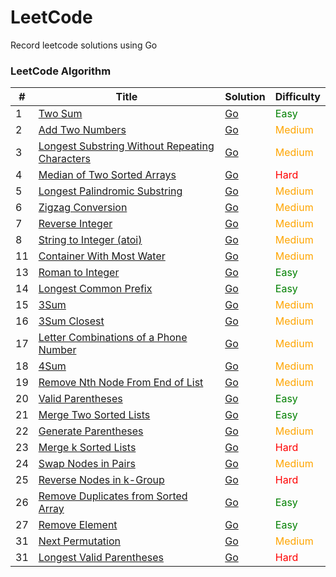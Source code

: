 # LeetCode

Record leetcode solutions using Go

### LeetCode Algorithm

| #   | Title                                                                                                                          | Solution                                                                                                | Difficulty                       |
|-----|--------------------------------------------------------------------------------------------------------------------------------|---------------------------------------------------------------------------------------------------------|----------------------------------|
| 1   | [Two Sum](https://leetcode.cn/problems/two-sum/)                                                                               | [Go](./alg/go/twoSum/twoSum.go)                                                                         | <font color=green>Easy</font>    |
| 2   | [Add Two Numbers](https://leetcode.cn/problems/add-two-numbers/)                                                               | [Go](./alg/go/addTwoNumbers/addTwoNumbers.go)                                                           | <font color=orange>Medium</font> |
| 3   | [Longest Substring Without Repeating Characters](https://leetcode.cn/problems/longest-substring-without-repeating-characters/) | [Go](./alg/go/longestSubstringWithoutRepeatingCharacters/longestSubstringWithoutRepeatingCharacters.go) | <font color=orange>Medium</font> |
| 4   | [Median of Two Sorted Arrays](https://leetcode.cn/problems/median-of-two-sorted-arrays/)                                       | [Go](./alg/go/medianOfTwoSortedArrays/medianOfTwoSortedArrays.go)                                       | <font color=red>Hard</font>      |
| 5   | [Longest Palindromic Substring](https://leetcode.cn/problems/longest-palindromic-substring/)                                   | [Go](./alg/go/longestPalindromicSubstring/longestPalindromicSubstring.2.go)                             | <font color=orange>Medium</font> |
| 6   | [Zigzag Conversion](https://leetcode.cn/problems/zigzag-conversion/)                                                           | [Go](./alg/go/zigzagConversion/zigzagConversion.go)                                                     | <font color=orange>Medium</font> |
| 7   | [Reverse Integer](https://leetcode.cn/problems/reverse-integer/)                                                               | [Go](./alg/go/reverseInteger/reverseInteger.go)                                                         | <font color=orange>Medium</font> |
| 8   | [String to Integer (atoi)](https://leetcode.cn/problems/string-to-integer-atoi/)                                               | [Go](./alg/go/stringToIntegerAtoi/stringToIntegerAtoi.go)                                               | <font color=orange>Medium</font> |
| 11  | [Container With Most Water](https://leetcode.cn/problems/container-with-most-water/)                                           | [Go](./alg/go/containerWithMostWater/containerWithMostWater.go)                                         | <font color=orange>Medium</font> |
| 13  | [Roman to Integer](https://leetcode.cn/problems/roman-to-integer/)                                                             | [Go](./alg/go/romanToInteger/romanToInteger2.go)                                                        | <font color=green>Easy</font>    |
| 14  | [Longest Common Prefix](https://leetcode.cn/problems/longest-common-prefix/)                                                   | [Go](./alg/go/longestCommonPrefix/longestCommonPrefix2.go)                                              | <font color=green>Easy</font>    |
| 15  | [3Sum](https://leetcode.cn/problems/3sum/)                                                                                     | [Go](./alg/go/3Sum/3Sum.go)                                                                             | <font color=orange>Medium</font> |
| 16  | [3Sum Closest](https://leetcode.cn/problems/3sum-closest/)                                                                     | [Go](./alg/go/3sumClosest/3sumClosest.go)                                                               | <font color=orange>Medium</font> |
| 17  | [Letter Combinations of a Phone Number](https://leetcode.cn/problems/letter-combinations-of-a-phone-number/)                   | [Go](./alg/go/letterCombinationsOfAPhoneNumber/letterCombinationsOfAPhoneNumber2.go)                    | <font color=orange>Medium</font> |
| 18  | [4Sum](https://leetcode.cn/problems/4sum/)                                                                                     | [Go](./alg/go/4sum/4sum.go)                                                                             | <font color=orange>Medium</font> |
| 19  | [Remove Nth Node From End of List](https://leetcode.cn/problems/remove-nth-node-from-end-of-list/)                             | [Go](./alg/go/removeNthNodeFromEndOfList/removeNthNodeFromEndOfList.go)                                 | <font color=orange>Medium</font> |
| 20  | [Valid Parentheses](https://leetcode.cn/problems/valid-parentheses/)                                                           | [Go](./alg/go/validParentheses/validParentheses.go)                                                     | <font color=green>Easy</font>    |
| 21  | [Merge Two Sorted Lists](https://leetcode.cn/problems/merge-two-sorted-lists/)                                                 | [Go](./alg/go/mergeTwoSortedLists/mergeTwoSortedLists.go)                                               | <font color=green>Easy</font>    |
| 22  | [Generate Parentheses](https://leetcode.cn/problems/generate-parentheses/)                                                     | [Go](./alg/go/generateParentheses/generateParentheses.go)                                               | <font color=orange>Medium</font> |
| 23  | [Merge k Sorted Lists](https://leetcode.cn/problems/merge-k-sorted-lists/)                                                     | [Go](./alg/go/mergeKSortedLists/mergeKSortedLists.go)                                                   | <font color=red>Hard</font>      |
| 24  | [Swap Nodes in Pairs](https://leetcode.cn/problems/swap-nodes-in-pairs/)                                                       | [Go](./alg/go/swapNodesInPairs/swapNodesInPairs.go)                                                     | <font color=orange>Medium</font> |
| 25  | [Reverse Nodes in k-Group](https://leetcode.cn/problems/reverse-nodes-in-k-group/)                                             | [Go](./alg/go/reverseNodesInKGroup/reverseNodesInKGroup.go)                                             | <font color=red>Hard</font>      |
| 26  | [Remove Duplicates from Sorted Array](https://leetcode.cn/problems/remove-duplicates-from-sorted-array/)                       | [Go](./alg/go/removeDuplicatesFromSortedArray/removeDuplicatesFromSortedArray2.go)                      | <font color=green>Easy</font>    |
| 27  | [Remove Element](https://leetcode.cn/problems/remove-element/)                                                                 | [Go](./alg/go/removeElement/removeElement.go)                                                           | <font color=green>Easy</font>    |
| 31  | [Next Permutation](https://leetcode.cn/problems/next-permutation/)                                                             | [Go](./alg/go/nextPermutation/nextPermutation.go)                                                       | <font color=orange>Medium</font> |
| 31  | [Longest Valid Parentheses](https://leetcode.cn/problems/longest-valid-parentheses/)                                           | [Go](./alg/go/longestValidParentheses/longestValidParentheses.go)                                       | <font color=red>Hard</font>      |
